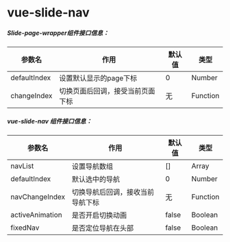 # vue-slide-nav


##### Slide-page-wrapper组件接口信息：


参数名 | 作用 | 默认值| 类型
---|--- |---|---
defaultIndex | 设置默认显示的page下标 | 0 | Number
changeIndex | 切换页面后回调，接受当前页面下标 | 无 | Function


##### vue-slide-nav 组件接口信息：
参数名 | 作用 | 默认值| 类型
---|--- |---|---
navList | 设置导航数组 | [] | Array
defaultIndex | 默认选中的导航  | 0 | Number
navChangeIndex | 切换导航后回调，接收当前导航下标 | 无 | Function
activeAnimation |  是否开启切换动画 | false | Boolean
fixedNav | 是否定位导航在头部 | false | Boolean